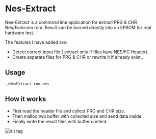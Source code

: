 Nes-Extract
======

Nes-Extract is a command line  application for extract PRG & CHR Nes/Famicom rom.
Result can be burned directly into an EPROM for real hardware test.


The features I have added are:

* Detect correct input file ( extract only if files have NES/FC Header).
* Create separate files for PRG & CHR or rewrite it if already exist..

Usage
-----

```
./NesExtract rom.nes
```

How it works
------------

* First read the header file and collect PRG and CHR size.
* Then malloc two buffer with collected size and send data inside.
* Finally write the result files with buffer content. 

![alt tag](https://github.com/X-death25/Nes-Extract/blob/master/Nes-Extract.png)
